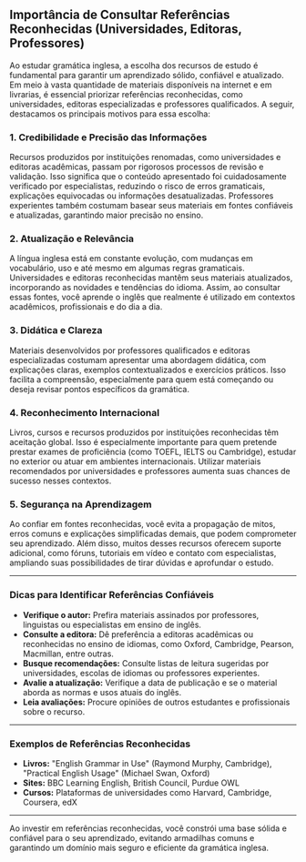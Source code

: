 
## Importância de Consultar Referências Reconhecidas (Universidades, Editoras, Professores)

Ao estudar gramática inglesa, a escolha dos recursos de estudo é fundamental para garantir um aprendizado sólido, confiável e atualizado. Em meio à vasta quantidade de materiais disponíveis na internet e em livrarias, é essencial priorizar referências reconhecidas, como universidades, editoras especializadas e professores qualificados. A seguir, destacamos os principais motivos para essa escolha:

### 1. **Credibilidade e Precisão das Informações**

Recursos produzidos por instituições renomadas, como universidades e editoras acadêmicas, passam por rigorosos processos de revisão e validação. Isso significa que o conteúdo apresentado foi cuidadosamente verificado por especialistas, reduzindo o risco de erros gramaticais, explicações equivocadas ou informações desatualizadas. Professores experientes também costumam basear seus materiais em fontes confiáveis e atualizadas, garantindo maior precisão no ensino.

### 2. **Atualização e Relevância**

A língua inglesa está em constante evolução, com mudanças em vocabulário, uso e até mesmo em algumas regras gramaticais. Universidades e editoras reconhecidas mantêm seus materiais atualizados, incorporando as novidades e tendências do idioma. Assim, ao consultar essas fontes, você aprende o inglês que realmente é utilizado em contextos acadêmicos, profissionais e do dia a dia.

### 3. **Didática e Clareza**

Materiais desenvolvidos por professores qualificados e editoras especializadas costumam apresentar uma abordagem didática, com explicações claras, exemplos contextualizados e exercícios práticos. Isso facilita a compreensão, especialmente para quem está começando ou deseja revisar pontos específicos da gramática.

### 4. **Reconhecimento Internacional**

Livros, cursos e recursos produzidos por instituições reconhecidas têm aceitação global. Isso é especialmente importante para quem pretende prestar exames de proficiência (como TOEFL, IELTS ou Cambridge), estudar no exterior ou atuar em ambientes internacionais. Utilizar materiais recomendados por universidades e professores aumenta suas chances de sucesso nesses contextos.

### 5. **Segurança na Aprendizagem**

Ao confiar em fontes reconhecidas, você evita a propagação de mitos, erros comuns e explicações simplificadas demais, que podem comprometer seu aprendizado. Além disso, muitos desses recursos oferecem suporte adicional, como fóruns, tutoriais em vídeo e contato com especialistas, ampliando suas possibilidades de tirar dúvidas e aprofundar o estudo.

---

### **Dicas para Identificar Referências Confiáveis**

- **Verifique o autor:** Prefira materiais assinados por professores, linguistas ou especialistas em ensino de inglês.
- **Consulte a editora:** Dê preferência a editoras acadêmicas ou reconhecidas no ensino de idiomas, como Oxford, Cambridge, Pearson, Macmillan, entre outras.
- **Busque recomendações:** Consulte listas de leitura sugeridas por universidades, escolas de idiomas ou professores experientes.
- **Avalie a atualização:** Verifique a data de publicação e se o material aborda as normas e usos atuais do inglês.
- **Leia avaliações:** Procure opiniões de outros estudantes e profissionais sobre o recurso.

---

### **Exemplos de Referências Reconhecidas**

- **Livros:** "English Grammar in Use" (Raymond Murphy, Cambridge), "Practical English Usage" (Michael Swan, Oxford)
- **Sites:** BBC Learning English, British Council, Purdue OWL
- **Cursos:** Plataformas de universidades como Harvard, Cambridge, Coursera, edX

---

Ao investir em referências reconhecidas, você constrói uma base sólida e confiável para o seu aprendizado, evitando armadilhas comuns e garantindo um domínio mais seguro e eficiente da gramática inglesa.
```
